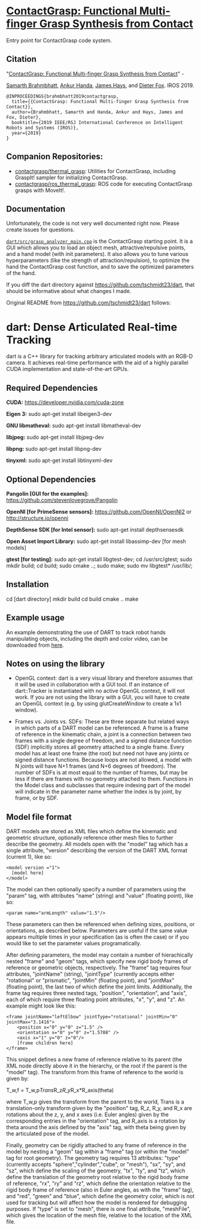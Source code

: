 # [ContactGrasp: Functional Multi-finger Grasp Synthesis from Contact](https://contactdb.cc.gatech.edu/contactgrasp.html)

Entry point for ContactGrasp code system.

## Citation

"[ContactGrasp: Functional Multi-finger Grasp Synthesis from Contact](https://arxiv.org/abs/1904.03754)" -

[Samarth Brahmbhatt](https://samarth-robo.github.io),
[Ankur Handa](https://ankurhanda.github.io/),
[James Hays](https://www.cc.gatech.edu/~hays/), and
[Dieter Fox](https://research.nvidia.com/node/2945). IROS 2019.

```
@INPROCEEDINGS{brahmbhatt2019contactgrasp,
  title={{ContactGrasp: Functional Multi-finger Grasp Synthesis from Contact}},
  author={Brahmbhatt, Samarth and Handa, Ankur and Hays, James and Fox, Dieter},
  booktitle={2019 IEEE/RSJ International Conference on Intelligent Robots and Systems (IROS)},
  year={2019}
}
```

## Companion Repositories:

- [contactgrasp/thermal_grasp](https://github.com/contactgrasp/thermal_grasp): Utilities for ContactGrasp, including GraspIt! sampler for initializing ContactGrasp.
- [contactgrasp/ros_thermal_grasp](https://github.com/contactgrasp/dart): ROS code for executing ContactGrasp grasps with MoveIt!.

## Documentation

Unfortunately, the code is not very well documented right now. Please create issues for questions.

[`dart/src/grasp_analyzer_main.cpp`](https://github.com/contactgrasp/dart/blob/master/src/grasp_analyzer.cpp) is the ContactGrasp starting point. It is a GUI which allows you to load an object mesh, attractive/repulsive points, and a hand model (with init parameters). It also allows you to tune various hyperparameters (like the strength of attraction/repulsion), to optimize the hand the ContactGrasp cost function, and to save the optimized parameters of the hand.

If you diff the dart directory against https://github.com/tschmidt23/dart, that should be informative about what changes I made.

Original README from https://github.com/tschmidt23/dart follows:

dart: Dense Articulated Real-time Tracking
=======

dart is a C++ library for tracking arbitrary articulated models with an RGB-D 
camera. It achieves real-time performance with the aid of a highly parallel CUDA 
implementation and state-of-the-art GPUs.

Required Dependencies
---------------------

**CUDA:** https://developer.nvidia.com/cuda-zone

**Eigen 3:** sudo apt-get install libeigen3-dev

**GNU libmatheval:** sudo apt-get install libmatheval-dev

**libjpeg:** sudo apt-get install libjpeg-dev

**libpng:** sudo apt-get install libpng-dev

**tinyxml:** sudo apt-get install libtinyxml-dev

Optional Dependencies
---------------------

**Pangolin [GUI for the examples]:** https://github.com/stevenlovegrove/Pangolin

**OpenNI [for PrimeSense sensors]:** https://github.com/OpenNI/OpenNI2 or http://structure.io/openni

**DepthSense SDK [for Intel sensor]:** sudo apt-get install depthsensesdk

**Open Asset Import Library:** sudo apt-get install libassimp-dev [for mesh models]

**gtest [for testing]:** sudo apt-get install libgtest-dev; cd /usr/src/gtest; sudo mkdir build; cd build; sudo cmake ..; sudo make; sudo mv libgtest* /usr/lib/;

Installation
------------

cd [dart directory]
mkdir build
cd build
cmake ..
make

Example usage
------------

An example demonstrating the use of DART to track robot hands manipulating objects, including the depth and color video, can be downloaded from [here](http://homes.cs.washington.edu/~tws10/dartExample.tar.gz).

Notes on using the library
------------

- OpenGL context: dart is a very visual library and therefore assumes that it 
will be used in collaboration with a GUI tool. If an instance of dart::Tracker 
is instantiated with no active OpenGL context, it will not work. If you are not 
using the library with a GUI, you will have to create an OpenGL context (e.g. by 
using glutCreateWindow to create a 1x1 window).

- Frames vs. Joints vs. SDFs: These are three separate but related ways in which
parts of a DART model can be referenced. A frame is a frame of reference in the
kinematic chain, a joint is a connection between two frames with a single degree
of freedom, and a signed distance function (SDF) implicitly stores all geometry
attached to a single frame. Every model has at least one frame (the root) but
need not have any joints or signed distance functions. Because loops are not
allowed, a model with N joints will have N+1 frames (and N+6 degrees of 
freedom). The number of SDFs is at most equal to the number of frames, but may
be less if there are frames with no geometry attached to them. Functions in the
Model class and subclasses that require indexing part of the model will indicate
in the parameter name whether the index is by joint, by frame, or by SDF.

Model file format
------------

DART models are stored as XML files which define the kinematic and geometric 
structure, optionally reference other mesh files to further describe the 
geometry. All models open with the "model" tag which has a single attribute, 
"version" describing the version of the DART XML format (current 1), like so:

    <model version ="1">
      [model here]
    </model>

The model can then optionally specify a number of parameters using the "param" 
tag, with attributes "name" (string) and "value" (floating point), like so:

    <param name="armLength" value="1.5"/>

These parameters can then be referenced when defining sizes, positions, or 
orientations, as described below. Parameters are useful if the same value 
appears multiple times in your specification (as is often the case) or if you 
would like to set the parameter values programatically.

After defining parameters, the model may contain a number of hierachically 
nested "frame" and "geom" tags, which specify new rigid body frames of reference 
or geometric objects, respectively. The "frame" tag requires four attributes,
"jointName" (string), "jointType" (currently accepts either "rotational" or
"prismatic", "jointMin" (floating point), and "jointMax" (floating point), the
last two of which define the joint limits. Additionally, the frame tag requires
three nested tags, "position", "orientation", and "axis", each of which require
three floating point attributes, "x", "y", and "z". An example might look like
this:

	<frame jointName="leftElbow" jointType="rotational" jointMin="0" jointMax="3.1416">
	    <position x="0" y="0" z="1.5" />
	    <orientation x="0" y="0" z="1.5708" />
	    <axis x="1" y="0" z="0"/>
	    [frame children here]
	</frame>

This snippet defines a new frame of reference relative to its parent (the XML
node directly above it in the hierarchy, or the root if the parent is the 
"model" tag). The transform from this frame of reference to the world is given
by:

T_w,f = T_w,p*Trans*R_z*R_y*R_x*R_axis(theta)

where T_w,p gives the transform from the parent to the world, Trans is a
translation-only transform given by the "position" tag, R_z, R_y, and R_x are
rotations about the z, y, and x axes (i.e. Euler angles) given by the
corresponding entries in the "orientation" tag, and R_axis is a rotation by
theta around the axis defined by the "axis" tag, with theta being given by the
articulated pose of the model.

Finally, geometry can be rigidly attached to any frame of reference in the model
by nesting a "geom" tag within a "frame" tag (or within the "model" tag for root
geometry). The geometry tag requires 13 attributes: "type" (currently accepts
"sphere","cylinder","cube", or "mesh"), "sx", "sy", and "sz", which define the
scaling of the geometry, "tx", "ty", and "tz", which define the translation of
the geometry root relative to the rigid body frame of reference, "rx", "ry" and
"rz", which define the orientation relative to the rigid body frame of reference
(also in Euler angles, as with the "frame" tag), and "red", "green" and "blue",
which define the geometry color, which is not used for tracking but will affect
how the model is rendered for debugging purposes. If "type" is set to "mesh",
there is one final attribute, "meshFile", which gives the location of the mesh
file, relative to the location of the XML file.

